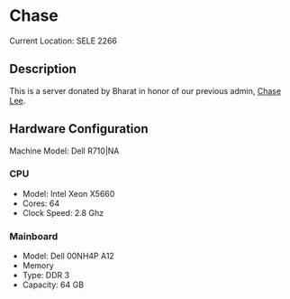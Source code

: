 # Chase

Current Location: SELE 2266

## Description

This is a server donated by Bharat in honor of our previous admin, [Chase Lee](https://github.com/clee231).

## Hardware Configuration

Machine Model: Dell R710|NA

### CPU

- Model: Intel Xeon X5660
- Cores: 64
- Clock Speed: 2.8 Ghz

### Mainboard

- Model: Dell 00NH4P A12
- Memory
- Type: DDR 3
- Capacity: 64 GB
